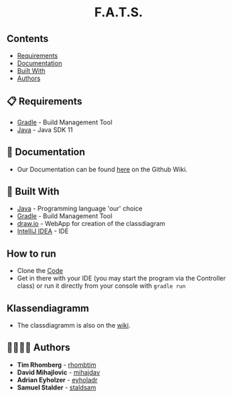 <h1 align="center">
    F.A.T.S.
</h1>

## Contents

- [Requirements](#-requirements)
- [Documentation](#-documentation)
- [Built With](#-built-with)
- [Authors](#-authors)


## 📋 Requirements
* [Gradle](https://gradle.org/) - Build Management Tool
* [Java](https://www.oracle.com/de/java/) - Java SDK 11

## 📝 Documentation
* Our Documentation can be found [here](https://github.zhaw.ch/pm2-it19azh-ehri-fame-muon/gruppe7-Mers-projekt2-fats/wiki) on the Github Wiki.

## 🧳 Built With
* [Java](https://www.oracle.com/de/java/) - Programming language 'our' choice
* [Gradle](https://gradle.org/) - Build Management Tool
* [draw.io](https://www.draw.io) - WebApp for creation of the classdiagram
* [IntelliJ IDEA](https://www.jetbrains.com/idea/) - IDE

## How to run

* Clone the [Code](https://github.zhaw.ch/pm2-it19azh-ehri-fame-muon/gruppe7-Mers-projekt2-fats.git) 
* Get in there with your IDE (you may start the program via the Controller class) or run it directly from your console with ```gradle run```

## Klassendiagramm
* The classdiagramm is also on the [wiki](https://github.zhaw.ch/pm2-it19azh-ehri-fame-muon/gruppe7-Mers-projekt2-fats/wiki/Class-Diagramm).


## 👨‍👨‍👦‍👦 Authors

* **Tim Rhomberg** - [rhombtim](https://github.zhaw.ch/rhombtim)
* **David Mihajlovic** - [mihajdav](https://github.zhaw.ch/mihajdav)
* **Adrian Eyholzer** - [eyholadr](https://github.zhaw.ch/eyholadr)
* **Samuel Stalder** - [staldsam](https://github.zhaw.ch/staldsam)
